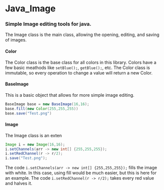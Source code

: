 # Java_Image
### Simple Image editing tools for java.
The Image class is the main class, allowing the opening, editing, and saving of images.

#### Color
The Color class is the base class for all colors in this library.
Colors have a few basic meathods like `setBlue();`, `getBlue();`, etc.
The Color class is immutable, so every operation to change a value will return a new Color.

#### BaseImage
This is a basic object that allows for more simple image editing.
```Java
BaseImage base = new BaseImage(16,16);
base.fill(new Color(255,255,255))
base.save("Test.png")
```
#### Image
The Image class is an exten
```Java
Image i = new Image(16,16);
i.setChannels(arr -> new int[] {255,255,255});
i.setRedChannel(r -> r/2);
i.save("Test.png");
```
The code `i.setChannels(arr -> new int[] {255,255,255});` fills the image with white. In this case, using fill would be much easier, but this is here for an example.
The code `i.setRedChannel(r -> r/2);` takes every red value and halves it.
